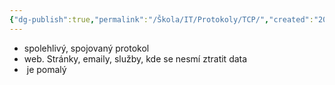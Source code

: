 ```yaml
---
{"dg-publish":true,"permalink":"/Škola/IT/Protokoly/TCP/","created":"2023-12-14T18:32:14.949+01:00","updated":"2024-05-04T18:39:17.753+02:00"}
---
```


- spolehlivý, spojovaný protokol  
- web. Stránky, emaily, služby, kde se nesmí ztratit data 
-  je pomalý